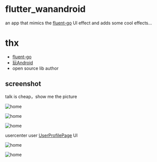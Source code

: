 # flutter_wanandroid

an app that mimics the [fluent-go](https://github.com/alibaba/flutter-go) UI effect and adds some cool effects...



# thx

-  [fluent-go](https://github.com/alibaba/flutter-go) 
- [玩Android](https://www.wanandroid.com/)
- open source lib author

## screenshot

talk is cheap，show me the picture



![home](C:\Users\Aller\AndroidStudioProjects\flutter\flutter_wanandroid\screenshot\home.png)

![home](C:\Users\Aller\AndroidStudioProjects\flutter\flutter_wanandroid\screenshot\cat.png)

![home](C:\Users\Aller\AndroidStudioProjects\flutter\flutter_wanandroid\screenshot\collect.png)

usercenter user [UserProfilePage](https://github.com/xuelongqy/flutter_easyrefresh/blob/v2/example/lib/page/sample/user_profile.dart) UI

![home](C:\Users\Aller\AndroidStudioProjects\flutter\flutter_wanandroid\screenshot\mine.png)

![home](C:\Users\Aller\AndroidStudioProjects\flutter\flutter_wanandroid\screenshot\web.png)